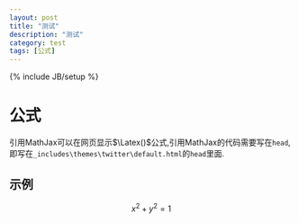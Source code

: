 ```yaml
---
layout: post
title: "测试"
description: "测试"
category: test
tags: [公式]
---
```

{% include JB/setup %}

# 公式

引用MathJax可以在网页显示$\Latex()$公式,引用MathJax的代码需要写在`head`,即写在`_includes\themes\twitter\default.html`的`head`里面.

## 示例

$$x^2+y^2=1$$